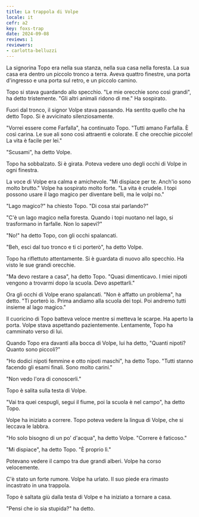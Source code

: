 ```yaml
---
title: La trappola di Volpe
locale: it
cefr: a2
key: foxs-trap
date: 2024-09-08
reviews: 1
reviewers:
- carlotta-belluzzi
---
```


La signorina Topo era nella sua stanza, nella sua casa nella foresta. La sua casa era dentro un piccolo tronco a terra. Aveva quattro finestre, una porta d'ingresso e una porta sul retro, e un piccolo camino.

Topo si stava guardando allo specchio. "Le mie orecchie sono così grandi", ha detto tristemente. "Gli altri animali ridono di me." Ha sospirato.

Fuori dal tronco, il signor Volpe stava passando. Ha sentito quello che ha detto Topo. Si è avvicinato silenziosamente.

"Vorrei essere come Farfalla", ha continuato Topo. "Tutti amano Farfalla. È così carina. Le sue ali sono così attraenti e colorate. E che orecchie piccole! La vita è facile per lei."

"Scusami", ha detto Volpe.

Topo ha sobbalzato. Si è girata. Poteva vedere uno degli occhi di Volpe in ogni finestra.

La voce di Volpe era calma e amichevole. "Mi dispiace per te. Anch'io sono molto brutto." Volpe ha sospirato molto forte. "La vita è crudele. I topi possono usare il lago magico per diventare belli, ma le volpi no."

"Lago magico?" ha chiesto Topo. "Di cosa stai parlando?"

"C'è un lago magico nella foresta. Quando i topi nuotano nel lago, si trasformano in farfalle. Non lo sapevi?"

"No!" ha detto Topo, con gli occhi spalancati.

"Beh, esci dal tuo tronco e ti ci porterò", ha detto Volpe.

Topo ha riflettuto attentamente. Si è guardata di nuovo allo specchio. Ha visto le sue grandi orecchie.

"Ma devo restare a casa", ha detto Topo. "Quasi dimenticavo. I miei nipoti vengono a trovarmi dopo la scuola. Devo aspettarli."

Ora gli occhi di Volpe erano spalancati. "Non è affatto un problema", ha detto. "Ti porterò io. Prima andiamo alla scuola dei topi. Poi andremo tutti insieme al lago magico."

Il cuoricino di Topo batteva veloce mentre si metteva le scarpe. Ha aperto la porta. Volpe stava aspettando pazientemente. Lentamente, Topo ha camminato verso di lui.

Quando Topo era davanti alla bocca di Volpe, lui ha detto, "Quanti nipoti? Quanto sono piccoli?"

"Ho dodici nipoti femmine e otto nipoti maschi", ha detto Topo. "Tutti stanno facendo gli esami finali. Sono molto carini."

"Non vedo l'ora di conoscerli."

Topo è salita sulla testa di Volpe.

"Vai tra quei cespugli, segui il fiume, poi la scuola è nel campo", ha detto Topo.

Volpe ha iniziato a correre. Topo poteva vedere la lingua di Volpe, che si leccava le labbra.

"Ho solo bisogno di un po' d'acqua", ha detto Volpe. "Correre è faticoso."

"Mi dispiace", ha detto Topo. "È proprio lì."

Potevano vedere il campo tra due grandi alberi. Volpe ha corso velocemente.

C'è stato un forte rumore. Volpe ha urlato. Il suo piede era rimasto incastrato in una trappola.

Topo è saltata giù dalla testa di Volpe e ha iniziato a tornare a casa.

"Pensi che io sia stupida?" ha detto.